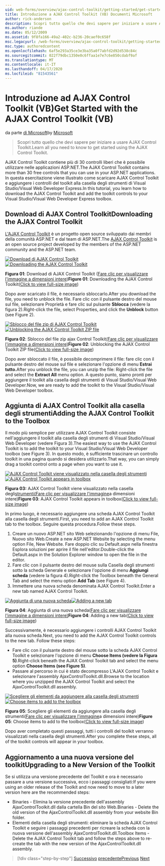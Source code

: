 ```yaml
---
uid: web-forms/overview/ajax-control-toolkit/getting-started/get-started-with-the-ajax-control-toolkit-vb
title: Introduzione a AJAX Control Toolkit (VB) Documenti Microsoft
author: rick-anderson
description: Scopri tutto quello che devi sapere per iniziare a usare AJAX Control Toolkit.
ms.author: riande
ms.date: 05/12/2009
ms.assetid: 9f8fa166-49a2-402c-b236-20caef0c658f
msc.legacyurl: /web-forms/overview/ajax-control-toolkit/getting-started/get-started-with-the-ajax-control-toolkit-vb
msc.type: authoredcontent
ms.openlocfilehash: 6af5e293a35ce3e3ba35a0f7abfd2d92d538c84c
ms.sourcegitcommit: 022f79dbc1350e0c6ffaa1e7e7c6e850cdabf9af
ms.translationtype: MT
ms.contentlocale: it-IT
ms.lasthandoff: 04/17/2020
ms.locfileid: "81543561"
---
```

# <a name="get-started-with-the-ajax-control-toolkit-vb"></a><span data-ttu-id="ee46a-103">Introduzione ad AJAX Control Toolkit (VB)</span><span class="sxs-lookup"><span data-stu-id="ee46a-103">Get Started with the AJAX Control Toolkit (VB)</span></span>

<span data-ttu-id="ee46a-104">da parte [di Microsoft](https://github.com/microsoft)</span><span class="sxs-lookup"><span data-stu-id="ee46a-104">by [Microsoft](https://github.com/microsoft)</span></span>

> <span data-ttu-id="ee46a-105">Scopri tutto quello che devi sapere per iniziare a usare AJAX Control Toolkit.</span><span class="sxs-lookup"><span data-stu-id="ee46a-105">Learn all you need to know to get started using the AJAX Control Toolkit.</span></span>

<span data-ttu-id="ee46a-106">AJAX Control Toolkit contiene più di 30 controlli liberi che è possibile utilizzare nelle applicazioni ASP.NET.</span><span class="sxs-lookup"><span data-stu-id="ee46a-106">The AJAX Control Toolkit contains more than 30 free controls that you can use in your ASP.NET applications.</span></span> <span data-ttu-id="ee46a-107">In questa esercitazione viene illustrato come scaricare AJAX Control Toolkit e aggiungere i controlli del toolkit alla casella degli strumenti di Visual Studio/Visual Web Developer Express.</span><span class="sxs-lookup"><span data-stu-id="ee46a-107">In this tutorial, you learn how to download the AJAX Control Toolkit and add the toolkit controls to your Visual Studio/Visual Web Developer Express toolbox.</span></span>

## <a name="downloading-the-ajax-control-toolkit"></a><span data-ttu-id="ee46a-108">Download di AJAX Control Toolkit</span><span class="sxs-lookup"><span data-stu-id="ee46a-108">Downloading the AJAX Control Toolkit</span></span>

<span data-ttu-id="ee46a-109">[L'AJAX Control Toolkit](http://devexpress.com/act) è un progetto open source sviluppato dai membri della comunità ASP.NET e dal team di ASP.NET.</span><span class="sxs-lookup"><span data-stu-id="ee46a-109">The [AJAX Control Toolkit](http://devexpress.com/act) is an open source project developed by the members of the ASP.NET community and the ASP.NET team.</span></span>

<span data-ttu-id="ee46a-110">[![Download di AJAX Control Toolkit](get-started-with-the-ajax-control-toolkit-vb/_static/image1.jpg)](get-started-with-the-ajax-control-toolkit-vb/_static/image1.png)</span><span class="sxs-lookup"><span data-stu-id="ee46a-110">[![Downloading the AJAX Control Toolkit](get-started-with-the-ajax-control-toolkit-vb/_static/image1.jpg)](get-started-with-the-ajax-control-toolkit-vb/_static/image1.png)</span></span>

<span data-ttu-id="ee46a-111">**Figura 01**: Download di AJAX Control Toolkit ([Fare clic per visualizzare l'immagine a dimensioni intere](get-started-with-the-ajax-control-toolkit-vb/_static/image2.png))</span><span class="sxs-lookup"><span data-stu-id="ee46a-111">**Figure 01**: Downloading the AJAX Control Toolkit([Click to view full-size image](get-started-with-the-ajax-control-toolkit-vb/_static/image2.png))</span></span>

<span data-ttu-id="ee46a-112">Dopo aver scaricato il file, è necessario sbloccarlo.</span><span class="sxs-lookup"><span data-stu-id="ee46a-112">After you download the file, you need to unblock the file.</span></span> <span data-ttu-id="ee46a-113">Fare clic con il pulsante destro del mouse sul file, selezionare Proprietà e fare clic sul pulsante **Sblocca** (vedere la figura 2).</span><span class="sxs-lookup"><span data-stu-id="ee46a-113">Right-click the file, select Properties, and click the **Unblock** button (see Figure 2).</span></span>

<span data-ttu-id="ee46a-114">[![Sblocco del file zip di AJAX Control Toolkit](get-started-with-the-ajax-control-toolkit-vb/_static/image2.jpg)](get-started-with-the-ajax-control-toolkit-vb/_static/image3.png)</span><span class="sxs-lookup"><span data-stu-id="ee46a-114">[![Unblocking the AJAX Control Toolkit ZIP file](get-started-with-the-ajax-control-toolkit-vb/_static/image2.jpg)](get-started-with-the-ajax-control-toolkit-vb/_static/image3.png)</span></span>

<span data-ttu-id="ee46a-115">**Figura 02**: Sblocco del file zip ajax Control Toolkit[(Fare clic per visualizzare l'immagine a dimensioni intere)](get-started-with-the-ajax-control-toolkit-vb/_static/image4.png)</span><span class="sxs-lookup"><span data-stu-id="ee46a-115">**Figure 02**: Unblocking the AJAX Control Toolkit ZIP file([Click to view full-size image](get-started-with-the-ajax-control-toolkit-vb/_static/image4.png))</span></span>

<span data-ttu-id="ee46a-116">Dopo aver sbloccato il file, è possibile decomprimere il file: fare clic con il pulsante destro del mouse sul file e selezionare l'opzione di menu **Estrai tutto.**</span><span class="sxs-lookup"><span data-stu-id="ee46a-116">After you unblock the file, you can unzip the file: Right-click the file and select the **Extract All** menu option.</span></span> <span data-ttu-id="ee46a-117">A questo punto, siamo pronti per aggiungere il toolkit alla casella degli strumenti di Visual Studio/Visual Web Developer.</span><span class="sxs-lookup"><span data-stu-id="ee46a-117">Now, we are ready to add the toolkit to the Visual Studio/Visual Web Developer toolbox.</span></span>

## <a name="adding-the-ajax-control-toolkit-to-the-toolbox"></a><span data-ttu-id="ee46a-118">Aggiunta di AJAX Control Toolkit alla casella degli strumenti</span><span class="sxs-lookup"><span data-stu-id="ee46a-118">Adding the AJAX Control Toolkit to the Toolbox</span></span>

<span data-ttu-id="ee46a-119">Il modo più semplice per utilizzare AJAX Control Toolkit consiste nell'aggiungere il toolkit alla casella degli strumenti di Visual Studio/Visual Web Developer (vedere Figura 3).</span><span class="sxs-lookup"><span data-stu-id="ee46a-119">The easiest way to use the AJAX Control Toolkit is to add the toolkit to your Visual Studio/Visual Web Developer toolbox (see Figure 3).</span></span> <span data-ttu-id="ee46a-120">In questo modo, è sufficiente trascinare un controllo toolkit in una pagina quando si desidera utilizzarlo.</span><span class="sxs-lookup"><span data-stu-id="ee46a-120">That way, you can simply drag a toolkit control onto a page when you want to use it.</span></span>

<span data-ttu-id="ee46a-121">[![AJAX Control Toolkit viene visualizzato nella casella degli strumenti](get-started-with-the-ajax-control-toolkit-vb/_static/image3.jpg)](get-started-with-the-ajax-control-toolkit-vb/_static/image5.png)</span><span class="sxs-lookup"><span data-stu-id="ee46a-121">[![AJAX Control Toolkit appears in toolbox](get-started-with-the-ajax-control-toolkit-vb/_static/image3.jpg)](get-started-with-the-ajax-control-toolkit-vb/_static/image5.png)</span></span>

<span data-ttu-id="ee46a-122">**Figura 03:** AJAX Control Toolkit viene visualizzato nella casella degli[strumenti(Fare clic per visualizzare l'immagine](get-started-with-the-ajax-control-toolkit-vb/_static/image6.png)a dimensioni intere)</span><span class="sxs-lookup"><span data-stu-id="ee46a-122">**Figure 03**: AJAX Control Toolkit appears in toolbox([Click to view full-size image](get-started-with-the-ajax-control-toolkit-vb/_static/image6.png))</span></span>

<span data-ttu-id="ee46a-123">In primo luogo, è necessario aggiungere una scheda AJAX Control Toolkit alla casella degli strumenti.</span><span class="sxs-lookup"><span data-stu-id="ee46a-123">First, you need to add an AJAX Control Toolkit tab to the toolbox.</span></span> <span data-ttu-id="ee46a-124">Seguire questa procedura.</span><span class="sxs-lookup"><span data-stu-id="ee46a-124">Follow these steps.</span></span>

1. <span data-ttu-id="ee46a-125">Creare un nuovo ASP.NET sito Web selezionando l'opzione di menu File, Nuovo sito Web.</span><span class="sxs-lookup"><span data-stu-id="ee46a-125">Create a new ASP.NET Website by selecting the menu option File, New Website.</span></span> <span data-ttu-id="ee46a-126">Fare doppio clic su Default.aspx nella finestra Esplora soluzioni per aprire il file nell'editor.</span><span class="sxs-lookup"><span data-stu-id="ee46a-126">Double-click the Default.aspx in the Solution Explorer window to open the file in the editor.</span></span>
2. <span data-ttu-id="ee46a-127">Fare clic con il pulsante destro del mouse sulla Casella degli strumenti sotto la scheda Generale e selezionare l'opzione di menu **Aggiungi scheda** (vedere la figura 4).</span><span class="sxs-lookup"><span data-stu-id="ee46a-127">Right-click the Toolbox beneath the General Tab and select the menu option **Add Tab** (see Figure 4).</span></span>
3. <span data-ttu-id="ee46a-128">Immettere una nuova scheda denominata AJAX Control Toolkit.</span><span class="sxs-lookup"><span data-stu-id="ee46a-128">Enter a new tab named AJAX Control Toolkit.</span></span>

<span data-ttu-id="ee46a-129">[![Aggiunta di una nuova scheda](get-started-with-the-ajax-control-toolkit-vb/_static/image4.jpg)](get-started-with-the-ajax-control-toolkit-vb/_static/image7.png)</span><span class="sxs-lookup"><span data-stu-id="ee46a-129">[![Adding a new tab](get-started-with-the-ajax-control-toolkit-vb/_static/image4.jpg)](get-started-with-the-ajax-control-toolkit-vb/_static/image7.png)</span></span>

<span data-ttu-id="ee46a-130">**Figura 04**: Aggiunta di una nuova scheda([Fare clic per visualizzare l'immagine a dimensioni intere)](get-started-with-the-ajax-control-toolkit-vb/_static/image8.png)</span><span class="sxs-lookup"><span data-stu-id="ee46a-130">**Figure 04**: Adding a new tab([Click to view full-size image](get-started-with-the-ajax-control-toolkit-vb/_static/image8.png))</span></span>

<span data-ttu-id="ee46a-131">Successivamente, è necessario aggiungere i controlli AJAX Control Toolkit alla nuova scheda.</span><span class="sxs-lookup"><span data-stu-id="ee46a-131">Next, you need to add the AJAX Control Toolkit controls to the new tab. Follow these steps:</span></span>

- <span data-ttu-id="ee46a-132">Fare clic con il pulsante destro del mouse sotto la scheda AJAX Control Toolkit e selezionare l'opzione di menu **Choose Items (vedere la Figura 5)**.</span><span class="sxs-lookup"><span data-stu-id="ee46a-132">Right-click beneath the AJAX Control Toolkit tab and select the menu option **Choose Items (see Figure 5)**.</span></span>
- <span data-ttu-id="ee46a-133">Passare al percorso in cui è stato decompresso L'AJAX Control Toolkit e selezionare l'assembly AjaxControlToolkit.dll.</span><span class="sxs-lookup"><span data-stu-id="ee46a-133">Browse to the location where you unzipped the AJAX Control Toolkit and select the AjaxControlToolkit.dll assembly.</span></span>

<span data-ttu-id="ee46a-134">[![Scegliere gli elementi da aggiungere alla casella degli strumenti](get-started-with-the-ajax-control-toolkit-vb/_static/image5.jpg)](get-started-with-the-ajax-control-toolkit-vb/_static/image9.png)</span><span class="sxs-lookup"><span data-stu-id="ee46a-134">[![Choose items to add to the toolbox](get-started-with-the-ajax-control-toolkit-vb/_static/image5.jpg)](get-started-with-the-ajax-control-toolkit-vb/_static/image9.png)</span></span>

<span data-ttu-id="ee46a-135">**Figura 05**: Scegliere gli elementi da aggiungere alla casella degli strumenti([Fare clic per visualizzare l'immagine](get-started-with-the-ajax-control-toolkit-vb/_static/image10.png)a dimensioni intere)</span><span class="sxs-lookup"><span data-stu-id="ee46a-135">**Figure 05**: Choose items to add to the toolbox([Click to view full-size image](get-started-with-the-ajax-control-toolkit-vb/_static/image10.png))</span></span>

<span data-ttu-id="ee46a-136">Dopo aver completato questi passaggi, tutti i controlli del toolkit verranno visualizzati nella casella degli strumenti.</span><span class="sxs-lookup"><span data-stu-id="ee46a-136">After you complete these steps, all of the toolkit controls will appear in your toolbox.</span></span>

## <a name="upgrading-to-a-new-version-of-the-toolkit"></a><span data-ttu-id="ee46a-137">Aggiornamento a una nuova versione del toolkit</span><span class="sxs-lookup"><span data-stu-id="ee46a-137">Upgrading to a New Version of the Toolkit</span></span>

<span data-ttu-id="ee46a-138">Se si utilizza una versione precedente del Toolkit e ora è necessario passare a una versione successiva, ecco i passaggi consigliati:</span><span class="sxs-lookup"><span data-stu-id="ee46a-138">If you were using an older release of the Toolkit and now need to move to a later version here are the recommended steps:</span></span>

- <span data-ttu-id="ee46a-139">Binaries - Elimina la versione precedente dell'assembly AjaxControlToolkit.dll dalla cartella Bin del sito Web.</span><span class="sxs-lookup"><span data-stu-id="ee46a-139">Binaries - Delete the old version of the AjaxControlToolkit.dll assembly from your website Bin folder.</span></span>
- <span data-ttu-id="ee46a-140">Elementi della casella degli strumenti: eliminare la scheda AJAX Control Toolkit e seguire i passaggi precedenti per ricreare la scheda con la nuova versione dell'assembly AjaxControlToolkit.dll.</span><span class="sxs-lookup"><span data-stu-id="ee46a-140">Toolbox Items - Delete the AJAX Control Toolkit tab and follow the steps above to re-create the tab with the new version of the AjaxControlToolkit.dll assembly.</span></span>

> [!div class="step-by-step"]
> <span data-ttu-id="ee46a-141">[Successivo](creating-a-custom-ajax-control-toolkit-control-extender-cs.md)
> [precedente](using-ajax-control-toolkit-controls-and-control-extenders-vb.md)</span><span class="sxs-lookup"><span data-stu-id="ee46a-141">[Previous](creating-a-custom-ajax-control-toolkit-control-extender-cs.md)
[Next](using-ajax-control-toolkit-controls-and-control-extenders-vb.md)</span></span>

